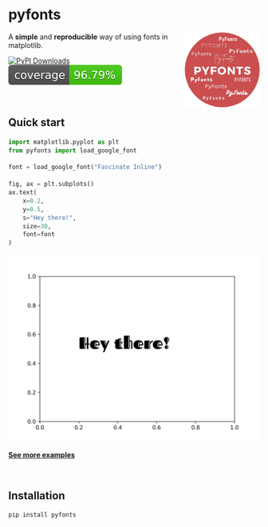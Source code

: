 # pyfonts

<img src="https://github.com/JosephBARBIERDARNAL/static/blob/main/python-libs/pyfonts/image.png?raw=true" alt="Pyfonts logo" align="right" width="150px"/>

A **simple** and **reproducible** way of using fonts in matplotlib.

[![PyPI Downloads](https://static.pepy.tech/badge/pyfonts)](https://pepy.tech/projects/pyfonts)
![Coverage](coverage-badge.svg)

<br>

## Quick start

```python
import matplotlib.pyplot as plt
from pyfonts import load_google_font

font = load_google_font("Fascinate Inline")

fig, ax = plt.subplots()
ax.text(
    x=0.2,
    y=0.5,
    s="Hey there!",
    size=30,
    font=font
)
```

![](https://raw.githubusercontent.com/y-sunflower/pyfonts/refs/heads/main/quickstart.png)

[**See more examples**](https://y-sunflower.github.io/pyfonts/reference/load_google_font#examples)

<br>

## Installation

```bash
pip install pyfonts
```

<br><br>

